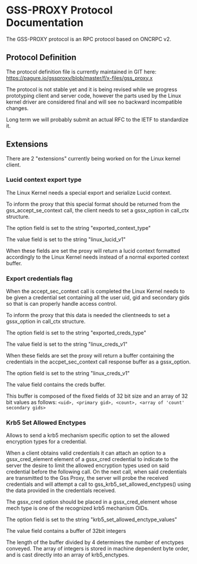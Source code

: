 # GSS-PROXY Protocol Documentation

The GSS-PROXY protocol is an RPC protocol based on ONCRPC v2.

## Protocol Definition

The protocol definition file is currently maintained in GIT here:
https://pagure.io/gssproxy/blob/master/f/x-files/gss_proxy.x

The protocol is not stable yet and it is being revised while we progress prototyping client and server code, however the parts used by the Linux kernel driver are considered final and will see no backward incompatible changes.

Long term we will probably submit an actual RFC to the IETF to standardize it.

## Extensions

There are 2 "extensions" currently being worked on for the Linux kernel client.

### Lucid context export type
The Linux Kernel needs a special export and serialize Lucid context.

To inform the proxy that this special format should be returned from the gss_accept_se_context call, the client needs to set a gssx_option in call_ctx structure.

The option field is set to the string "exported_context_type"

The value field is set to the string "linux_lucid_v1"

When these fields are set the proxy will return a lucid context formatted accordingly to the Linux Kernel needs instead of a normal exported context buffer.

### Export credentials flag
When the accept_sec_context call is completed the Linux Kernel needs to be given a credential set containing all the user uid, gid and secondary gids so that is can properly handle access control.

To inform the proxy that this data is needed the clientneeds to set a gssx_option in call_ctx structure.

The option field is set to the string "exported_creds_type"

The value field is set to the string "linux_creds_v1"

When these fields are set the proxy will return a buffer containing the credentials in the accpet_sec_context call response buffer as a gssx_option.

The option field is set to the string "linux_creds_v1"

The value field contains the creds buffer.

This buffer is composed of the fixed fields of 32 bit size and an array of 32 bit values as follows: ` <uid>, <primary gid>, <count>, <array of 'count' secondary gids> `

### Krb5 Set Allowed Enctypes
Allows to send a krb5 mechanism specific option to set the allowed encryption types for a credential.

When a client obtains valid credentials it can attach an option to a gssx_cred_element element of a gssx_cred credential to indicate to the server the desire to limit the allowed encryption types used on said credential before the following call.
On the next call, when said credentials are transmitted to the Gss Proxy, the server will probe the received credentials and will attempt a call to gss_krb5_set_allowed_enctypes() using the data provided in the credentials received.

The gssx_cred option should be placed in a gssx_cred_element whose mech type is one of the recognized krb5 mechanism OIDs.

The option field is set to the string "krb5_set_allowed_enctype_values"

The value field contains a buffer of 32bit integers

The length of the buffer divided by 4 determines the number of enctypes conveyed. The array of integers is stored in machine dependent byte order, and is cast directly into an array of krb5_enctypes.


